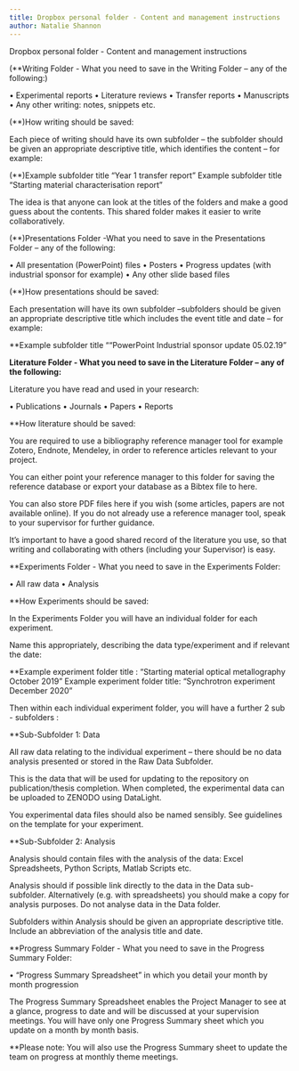 ```yaml
---
title: Dropbox personal folder - Content and management instructions
author: Natalie Shannon
---
```

Dropbox personal folder - Content and management instructions

(**Writing Folder - What you need to save in the Writing Folder – any of the following:)

•	Experimental reports
•	Literature reviews
•	Transfer reports
•	Manuscripts
•	Any other writing: notes, snippets etc.

(**)How writing should be saved: 

Each piece of writing should have its own subfolder – the subfolder should be given an appropriate descriptive title, which identifies the content – for example:

(**)Example subfolder title  “Year 1 transfer report” 
  Example subfolder title  “Starting material characterisation report”

The idea is that anyone can look at the titles of the folders and make a good guess about the contents. This shared folder makes it easier to write collaboratively.

(**)Presentations Folder -What you need to save in the Presentations Folder – any of the following:

•	All presentation (PowerPoint) files
•	Posters 
•	Progress updates (with industrial sponsor for example)
•	Any other slide based files 

(**)How presentations should be saved: 

Each presentation will have its own subfolder –subfolders should be given an appropriate descriptive title which includes the event title and date – for example:

**Example subfolder title  ““PowerPoint Industrial sponsor update 05.02.19” 


**Literature Folder - What you need to save in the Literature Folder – any of the following:**

Literature you have read and used in your research:

•	Publications
•	Journals
•	Papers 
•	Reports

**How literature should be saved: 

You are required to use a bibliography reference manager tool for example Zotero, Endnote, Mendeley, in order to reference articles relevant to your project. 

You can either point your reference manager to this folder for saving the reference database or export your database as a Bibtex file to here.

You can also store PDF files here if you wish (some articles, papers are not available online).
If you do not already use a reference manager tool, speak to your supervisor for further guidance.

It’s important to have a good shared record of the literature you use, so that writing and collaborating with others (including your Supervisor) is easy.

**Experiments Folder - What you need to save in the Experiments Folder:

•	All raw data
•	Analysis

**How Experiments should be saved: 

In the Experiments Folder you will have an individual folder for each experiment.

Name this appropriately, describing the data type/experiment and if relevant the date:

**Example experiment folder title :  “Starting material optical metallography October 2019” 
  Example experiment folder title:   “Synchrotron experiment December 2020”
 
Then within each individual experiment folder, you will have a further 2 sub - subfolders :

**Sub-Subfolder 1: Data   

All raw data relating to the individual experiment – there should be no data analysis presented or stored in the Raw Data Subfolder.

This is the data that will be used for updating to the repository on publication/thesis completion.  When completed, the experimental data can be uploaded to ZENODO using DataLight.

You experimental data files should also be named sensibly. See guidelines on the template for your experiment.


**Sub-Subfolder 2: Analysis

Analysis should contain files with the analysis of the data: Excel Spreadsheets, Python Scripts, Matlab Scripts etc.
 
Analysis should if possible link directly to the data in the Data sub-subfolder. Alternatively (e.g. with spreadsheets) you should make a copy for analysis purposes. Do not analyse data in the Data folder.

Subfolders within Analysis should be given an appropriate descriptive title. Include an abbreviation of the analysis title and date.


**Progress Summary Folder - What you need to save in the Progress Summary Folder:

•	“Progress Summary Spreadsheet” in which you detail your month by month progression

The Progress Summary Spreadsheet enables the Project Manager to see at a glance, progress to date and will be discussed at your supervision meetings. You will have only one Progress Summary sheet which you update on a month by month basis.

**Please note: You will also use the Progress Summary sheet to update the team on progress at monthly theme meetings.  



